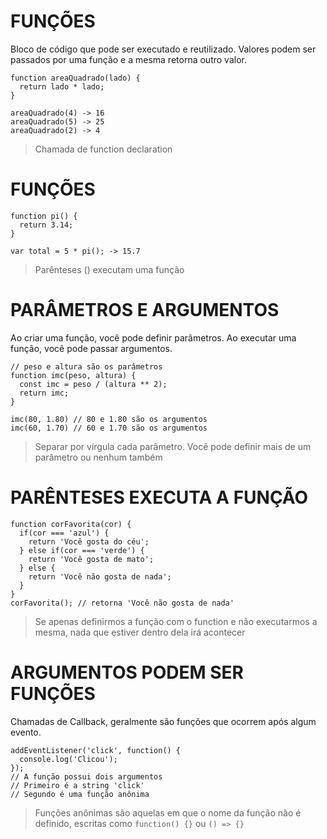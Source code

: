 # FUNÇÕES
 Bloco de código que pode ser executado e reutilizado. Valores podem ser passados por uma função e a mesma retorna outro valor.
```
function areaQuadrado(lado) {
  return lado * lado;
}

areaQuadrado(4) -> 16
areaQuadrado(5) -> 25
areaQuadrado(2) -> 4
```
> Chamada de function declaration

# FUNÇÕES
```
function pi() {
  return 3.14;
}

var total = 5 * pi(); -> 15.7
```
> Parênteses () executam uma função

# PARÂMETROS E ARGUMENTOS
Ao criar uma função, você pode definir parâmetros.
Ao executar uma função, você pode passar argumentos.
```
// peso e altura são os parâmetros
function imc(peso, altura) {
  const imc = peso / (altura ** 2);
  return imc;
}

imc(80, 1.80) // 80 e 1.80 são os argumentos
imc(60, 1.70) // 60 e 1.70 são os argumentos
```
>Separar por vírgula cada parâmetro. Você pode definir mais de um parâmetro ou nenhum também

# PARÊNTESES EXECUTA A FUNÇÃO
```
function corFavorita(cor) {
  if(cor === 'azul') {
    return 'Você gosta do céu';
  } else if(cor === 'verde') {
    return 'Você gosta de mato';
  } else {
    return 'Você não gosta de nada';
  }
}
corFavorita(); // retorna 'Você não gosta de nada'
```
> Se apenas definirmos a função com o function e não executarmos a mesma, nada que estiver dentro dela irá acontecer

# ARGUMENTOS PODEM SER FUNÇÕES
Chamadas de Callback, geralmente são funções que ocorrem após algum evento.
```
addEventListener('click', function() {
  console.log('Clicou');
});
// A função possui dois argumentos
// Primeiro é a string 'click'
// Segundo é uma função anônima
```
> Funções anônimas são aquelas em que o nome da função não é definido, escritas como `function() {}` ou `() => {}`